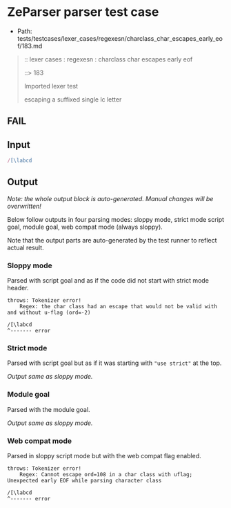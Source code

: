 # ZeParser parser test case

- Path: tests/testcases/lexer_cases/regexesn/charclass_char_escapes_early_eof/183.md

> :: lexer cases : regexesn : charclass char escapes early eof
>
> ::> 183
>
> Imported lexer test
>
> escaping a suffixed single lc letter

## FAIL

## Input

`````js
/[\labcd
`````

## Output

_Note: the whole output block is auto-generated. Manual changes will be overwritten!_

Below follow outputs in four parsing modes: sloppy mode, strict mode script goal, module goal, web compat mode (always sloppy).

Note that the output parts are auto-generated by the test runner to reflect actual result.

### Sloppy mode

Parsed with script goal and as if the code did not start with strict mode header.

`````
throws: Tokenizer error!
    Regex: the char class had an escape that would not be valid with and without u-flag (ord=-2)

/[\labcd
^------- error
`````

### Strict mode

Parsed with script goal but as if it was starting with `"use strict"` at the top.

_Output same as sloppy mode._

### Module goal

Parsed with the module goal.

_Output same as sloppy mode._

### Web compat mode

Parsed in sloppy script mode but with the web compat flag enabled.

`````
throws: Tokenizer error!
    Regex: Cannot escape ord=108 in a char class with uflag; Unexpected early EOF while parsing character class

/[\labcd
^------- error
`````

